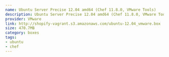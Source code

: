 ```yaml
---
name: Ubuntu Server Precise 12.04 amd64 (Chef 11.8.0, VMware Tools)
description: Ubuntu Server Precise 12.04 amd64 (Chef 11.8.0, VMware Tools)
provider: VMware
link: http://shopify-vagrant.s3.amazonaws.com/ubuntu-12.04_vmware.box
size: 470.7MB
category: boxes
tags:
- ubuntu
- chef
---
```

